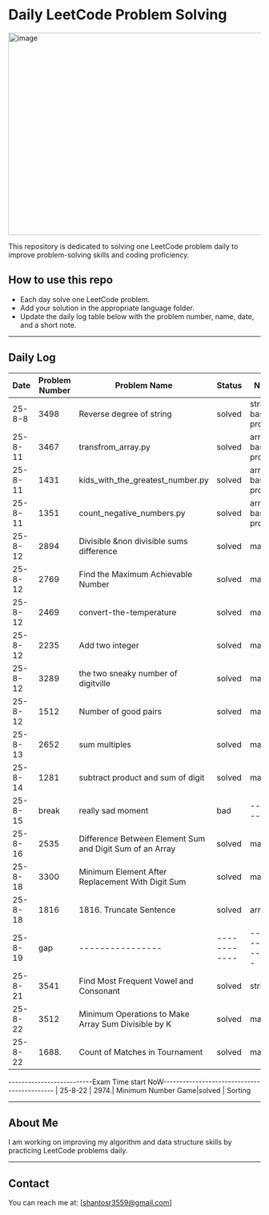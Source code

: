 # Daily LeetCode Problem Solving
<img width="1008" height="404" alt="image" src="https://github.com/user-attachments/assets/a91e24ba-5a13-4d98-a73e-337eae8365bd" />


This repository is dedicated to solving one LeetCode problem daily to improve problem-solving skills and coding proficiency.

## How to use this repo
- Each day solve one LeetCode problem.
- Add your solution in the appropriate language folder.
- Update the daily log table below with the problem number, name, date, and a short note.

---

## Daily Log

| Date       | Problem Number | Problem Name                      | Status     | Notes                      |
|------------|----------------|---------------------------------|------------|----------------------------|
|  25-8-8     |      3498          | Reverse degree of string                             |       solved     |           string basic problem                 |
|  25-8-11     |      3467         | transfrom_array.py                          |       solved     |           array basic problem                 |
|  25-8-11     |     1431       | kids_with_the_greatest_number.py                       |       solved     |           array basic problem                 |
|  25-8-11     |      1351        |count_negative_numbers.py                     |       solved     |           array basic problem                 |
|  25-8-12     |      2894        |Divisible &non divisible sums difference     | solved   |   math    
|  25-8-12     |      2769        |Find the Maximum Achievable Number    | solved   |   math   
|  25-8-12     |      2469        | convert-the-temperature  | solved   |   math  
|  25-8-12     |      2235        | Add two integer   | solved   |   math 
|  25-8-12     |      3289        | the two sneaky number of digitville  | solved   |   math 
|  25-8-12     |      1512        | Number of good pairs  | solved   |   math 
|  25-8-13    |       2652       | sum multiples | solved   |   math 
|  25-8-14    |       1281       | subtract product and sum of digit | solved   |   math 
|  25-8-15    |       break      | really sad moment | bad   |  ----------
|  25-8-16    |       2535      | Difference Between Element Sum and Digit Sum of an Array| solved   |   math 
|  25-8-18    |      3300    | Minimum Element After Replacement With Digit Sum| solved   |   math 
|  25-8-18    |    1816  | 1816. Truncate Sentence| solved   | array
|  25-8-19    |    gap  |----------------| ------------   | ----------------
|  25-8-21    |    3541 | Find Most Frequent Vowel and Consonant| solved   | string
|  25-8-22   |    3512| Minimum Operations to Make Array Sum Divisible by K| solved   | math
|  25-8-22   |    1688.| Count of Matches in Tournament |solved   | math
--------------------------Exam Time start NoW--------------------------------------------
|  25-8-22   |   2974.| Minimum Number Game|solved   | Sorting
 
---

## About Me

I am working on improving my algorithm and data structure skills by practicing LeetCode problems daily.

---

## Contact

You can reach me at: [shantosr3559@gmail.com]
